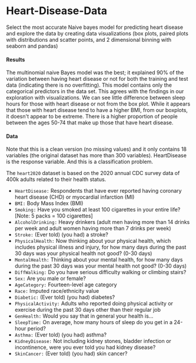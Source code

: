 # Heart-Disease-Data

Select the most accurate Naive bayes model for predicting heart disease and explore the data by creating  data visualizations (box plots, paired plots with distributions and scatter points, and 2 dimensional binning  with seaborn and pandas)

#### Results
The multinomial naive Bayes model was the best; it explained 90% of the variation between having heart disease or not for both the training and test data (indicating there is no overfitting). 
This model contains only the categorical predictors in the data set.  This agrees with the findings in our exploration with visualizations.  We can see little difference between sleep hours for those with heart disease or not from the box plot. While it appears that those with heart disease tend to have a higher BMI, from our boxplots, it doesn't appear to be extreme.  There is a higher proportion of people between the ages 50-74 that make up those that have heart disease. 


#### Data
Note that this is a clean version (no missing values) and it only contains 18 variables (the original dataset has more than 300 variables). HeartDisease is the response variable. And this is a classification problem.

The `heart2020` dataset is based on the 2020 annual CDC survey data of 400k adults related to their health status.
* `HeartDisease:` Respondents that have ever reported having coronary heart disease (CHD) or myocardial infarction (MI)
* `BMI:` Body Mass Index (BMI)
* `Smoking:` Have you smoked at least 100 cigarettes in your entire life? [Note: 5 packs = 100 cigarettes]
* `AlcoholDrinking:` Heavy drinkers (adult men having more than 14 drinks per week and adult women having more than 7 drinks per week)
* `Stroke:` (Ever told) (you had) a stroke?
* `PhysicalHealth:` Now thinking about your physical health, which includes physical illness and injury, for how many days during the past 30 days was your physical health not good? (0-30 days)
* `MentalHealth:` Thinking about your mental health, for how many days during the past 30 days was your mental health not good? (0-30 days)
* `DiffWalking:` Do you have serious difficulty walking or climbing stairs?
* `Sex:` Are you male or female?
* `AgeCategory:` Fourteen-level age category
* `Race:` Imputed race/ethnicity value
* `Diabetic:` (Ever told) (you had) diabetes?
* `PhysicalActivity:` Adults who reported doing physical activity or exercise during the past 30 days other than their regular job
* `GenHealth:` Would you say that in general your health is...
* `SleepTime:` On average, how many hours of sleep do you get in a 24-hour period?
* `Asthma:` (Ever told) (you had) asthma?
* `KidneyDisease:` Not including kidney stones, bladder infection or incontinence, were you ever told you had kidney disease?
* `SkinCancer:` (Ever told) (you had) skin cancer?
